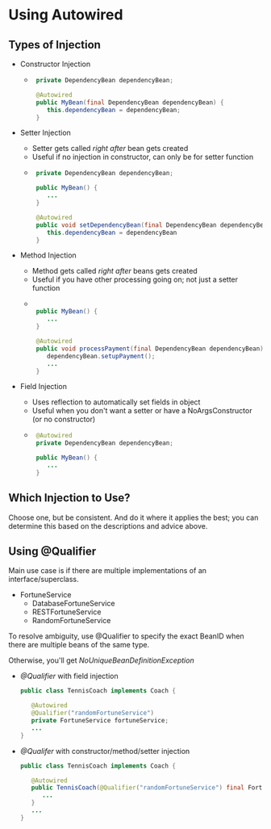 # Using Autowired

## Types of Injection
+ Constructor Injection
    + ```java
       private DependencyBean dependencyBean;

       @Autowired
       public MyBean(final DependencyBean dependencyBean) {
          this.dependencyBean = dependencyBean;
       }
      ```
+ Setter Injection
    + Setter gets called *right after* bean gets created
    + Useful if no injection in constructor, can only be for setter function
    + ```java
       private DependencyBean dependencyBean;

       public MyBean() {
          ...
       }

       @Autowired
       public void setDependencyBean(final DependencyBean dependencyBean) {
          this.dependencyBean = dependencyBean
       }
      ```

+ Method Injection
    + Method gets called *right after* beans gets created
    + Useful if you have other processing going on; not just a setter function
    + ```java

       public MyBean() {
          ...
       }

       @Autowired
       public void processPayment(final DependencyBean dependencyBean) {
          dependencyBean.setupPayment();
          ...
       }
      ```

+ Field Injection
    + Uses reflection to automatically set fields in object
    + Useful when you don't want a setter or have a NoArgsConstructor (or no constructor)
    + ```java
       @Autowired
       private DependencyBean dependencyBean;

       public MyBean() {
          ...
       }
      ```

## Which Injection to Use?
Choose one, but be consistent. And do it where it applies the best; you can determine this based on the descriptions and advice above.

## Using @Qualifier
Main use case is if there are multiple implementations of an interface/superclass.
+ FortuneService
    + DatabaseFortuneService
    + RESTFortuneService
    + RandomFortuneService

To resolve ambiguity, use @Qualifier to specify the exact BeanID when there are multiple beans of the same type.

Otherwise, you'll get *NoUniqueBeanDefinitionException*

+ *@Qualifier* with field injection 
   ```java
   public class TennisCoach implements Coach {

      @Autowired
      @Qualifier("randomFortuneService")
      private FortuneService fortuneService;
      ...
   }
   ```
+ *@Qualifer* with constructor/method/setter injection
   ```java
   public class TennisCoach implements Coach {

      @Autowired
      public TennisCoach(@Qualifier("randomFortuneService") final FortuneService fortuneService) {
         ...
      }
      ...
   }
   ```
